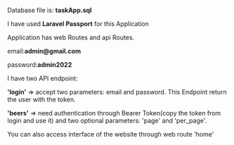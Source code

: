 <div>
   <p> Database file is: <b>taskApp.sql</b> </p>
    
   <p> I have used <b>Laravel Passport</b> for this Application </p>

<p> Application has web Routes and api Routes.</p>
<p> email:<b>admin@gmail.com</b> </p>
<p> password:<b>admin2022</b> </p>
<p> I have two API endpoint:  </p>
<p><b>'login'</b> => accept two parameters: email and password. This Endpoint return the user with the token. </p>
<p><b>'beers'</b> => need authentication through Bearer Token(copy the token from login and use it) and two optional parameters: 'page' and 'per_page'.  </p>

<p> You can also access interface of the website through web route 'home' </p><br>
</div>

